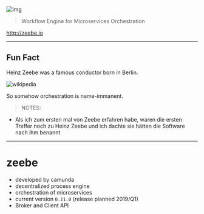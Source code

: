 

![img](images/logo-zeebe.png) <!-- .element: style="width:800px" -->

> Workflow Engine for Microservices Orchestration

http://zeebe.io

<!-- .slide: data-background="#EEE" -->

---

## Fun Fact

Heinz Zeebe was a famous conductor born in Berlin.

![wikipedia](images/wikipedia-heinz-zeebe.png) <!-- .element: style="height:300px" -->

So somehow orchestration is name-immanent.


>NOTES:
* Als ich zum ersten mal von Zeebe erfahren habe, waren die ersten Treffer noch zu Heinz Zeebe und ich dachte sie hätten die Software nach ihm benannt 

---

# zeebe

* developed by camunda
* decentralized process engine
* orchestration of microservices
* current version `0.11.0` (release planned 2019/Q1)
* Broker and Client API
